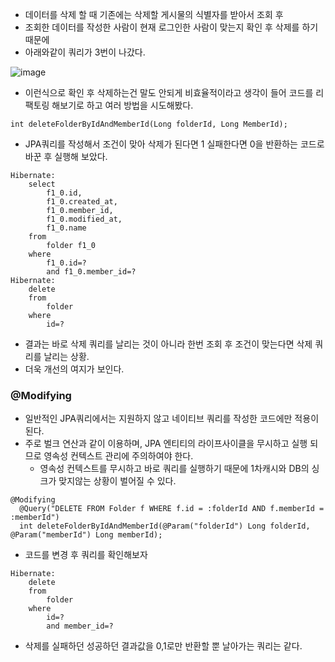 * 데이터를 삭제 할 때 기존에는 삭제할 게시물의 식별자를 받아서 조회 후 
* 조회한 데이터를 작성한 사람이 현재 로그인한 사람이 맞는지 확인 후 삭제를 하기 때문에
* 아래와같이 쿼리가 3번이 나갔다.

![image](https://user-images.githubusercontent.com/108817236/226785247-8ac19506-8239-45a8-b758-ab8b3cd8403e.png)

* 이런식으로 확인 후 삭제하는건 말도 안되게 비효율적이라고 생각이 들어 코드를 리팩토링 해보기로 하고 여러 방법을 시도해봤다.

```
int deleteFolderByIdAndMemberId(Long folderId, Long MemberId);
```
* JPA쿼리를 작성해서 조건이 맞아 삭제가 된다면 1 실패한다면 0을 반환하는 코드로 바꾼 후 실행해 보았다.

```
Hibernate: 
    select
        f1_0.id,
        f1_0.created_at,
        f1_0.member_id,
        f1_0.modified_at,
        f1_0.name 
    from
        folder f1_0 
    where
        f1_0.id=? 
        and f1_0.member_id=?
Hibernate: 
    delete 
    from
        folder 
    where
        id=?
```
* 결과는 바로 삭제 쿼리를 날리는 것이 아니라 한번 조회 후 조건이 맞는다면 삭제 쿼리를 날리는 상황.
* 더욱 개선의 여지가 보인다.


### @Modifying
* 일반적인 JPA쿼리에서는 지원하지 않고 네이티브 쿼리를 작성한 코드에만 적용이된다.
* 주로 벌크 연산과 같이 이용하며, JPA 엔티티의 라이프사이클을 무시하고 실행 되므로 영속성 컨텍스트 관리에 주의하여야 한다.
  * 영속성 컨텍스트를 무시하고 바로 쿼리를 실행하기 때문에 1차캐시와 DB의 싱크가 맞지않는 상황이 벌어질 수 있다. 

```
@Modifying
  @Query("DELETE FROM Folder f WHERE f.id = :folderId AND f.memberId = :memberId")
  int deleteFolderByIdAndMemberId(@Param("folderId") Long folderId, @Param("memberId") Long memberId);
```
* 코드를 변경 후 쿼리를 확인해보자

```
Hibernate: 
    delete 
    from
        folder 
    where
        id=? 
        and member_id=?
```
* 삭제를 실패하던 성공하던 결과값을 0,1로만 반환할 뿐 날아가는 쿼리는 같다. 

